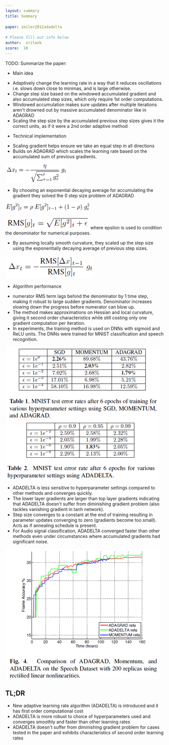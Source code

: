 ```yaml
---
layout: summary
title: Summary

paper: zeiler2012adadelta

# Please fill out info below
author:  sritank
score:  10
---
```


TODO: Summarize the paper:


* Main idea
- Adaptively change the learning rate in a way that it reduces oscillations i.e. slows down close to minimas, and is large otherwise.
- Change step size based on the windowed accumulated gradient and also accumulated step sizes, which only require 1st order computations.
- Windowed accumulation makes sure updates after multiple iterations aren't drowned out by massive accumulated denominator like in ADAGRAD
- Scaling the step size by the accumulated previous step sizes gives it the correct units, as if it were a 2nd order adaptive method

* Technical implementation
- Scaling gradient helps ensure we take an equal step in all directions
- Builds on ADAGRAD which scales the learning rate based on the accumulated sum of previous gradients. 

![ADAGRAD_step](zeiler2012adadelta_1a.png)
- By choosing an exponential decaying average for accumulating the gradient they solved the 0 step size problem of ADAGRAD

![ADADELTA_avg](zeiler2012adadelta_1b.png)

![ADADELTA_denom](zeiler2012adadelta_1c.png)
where epsilon is used to condition the denominator for numerical purposes.
- By assuming locally smooth curvature, they scaled up the step size using the exponentially decaying average of previous step sizes.

![ADADELTA_step](zeiler2012adadelta_1d.png)
* Algorithm performance
- numerator RMS term lags behind the denominator by 1 time step, making it robust to large sudden gradients. Denominator increases slowing down the progress before numerator can blow up.
- The method makes approximations on Hessian and local curvature, giving it second order characteristics while still costing only one gradient computation per iteration.
- In experiments, the training method is used on DNNs with sigmoid and ReLU units. The DNNs were trained for MNIST classification and speech recognition.

![6epoch](zeiler2012adadelta_1e.png) ![6epoch_ADADELTA](zeiler2012adadelta_1f.png)

- ADADELTA is less sensitive to hyperparameter settings compared to other methods and converges quickly. 
- The lower layer gradients are larger than top layer gradients indicating that ADADELTA doesn't suffer from diminishing gradient problem (also tackles vanishing gradient in tanh network).
- Step size converges to a constant at the end of training resulting in parameter updates converging to zero (gradients become too small). Acts as if annealing schedule is present.
- For Audio signal classification, ADADELTA converged faster than other methods even under circumstances where accumulated gradients had significant noise.


![audio](zeiler2012adadelta_1g.png)

## TL;DR
* New adaptive learning rate algorithm (ADADELTA) is introduced and it has first order computational cost
* ADADELTA is more robust to choice of hyperparameters used and converges smoothly and faster than other learning rates
* ADADELTA doesn't suffer from diminishing gradient problem for cases tested in the paper and exhibits characteristics of second order learning rates
